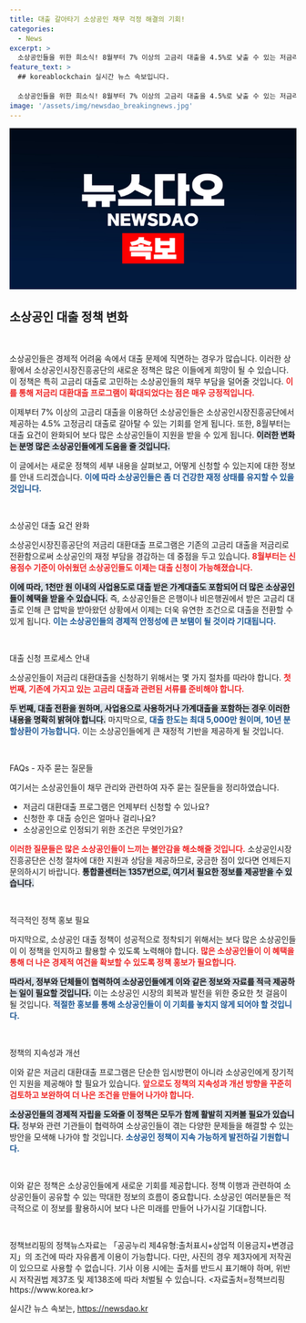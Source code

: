 ```yaml
---
title: 대출 갈아타기 소상공인 채무 걱정 해결의 기회!
categories:
  - News
excerpt: >
  소상공인들을 위한 희소식! 8월부터 7% 이상의 고금리 대출을 4.5%로 낮출 수 있는 저금리 대환대출 프로그램이 대폭 완화됩니다. 지금 바로 확인해 보세요!
feature_text: >
  ## koreablockchain 실시간 뉴스 속보입니다.

  소상공인들을 위한 희소식! 8월부터 7% 이상의 고금리 대출을 4.5%로 낮출 수 있는 저금리 대환대출 프로그램이 대폭 완화됩니다. 지금 바로 확인해 보세요!
image: '/assets/img/newsdao_breakingnews.jpg'
---
```


<p><img src="/assets/img/newsdao_breakingnews.jpg" alt="koreablockchain 속보" /></p>

<h2 data-ke-size="size26">소상공인 대출 정책 변화</h2>

<p data-ke-size="size16">&nbsp;</p>

<p>소상공인들은 경제적 어려움 속에서 대출 문제에 직면하는 경우가 많습니다. 이러한 상황에서 소상공인시장진흥공단의 새로운 정책은 많은 이들에게 희망이 될 수 있습니다. 이 정책은 특히 고금리 대출로 고민하는 소상공인들의 채무 부담을 덜어줄 것입니다. <b><span style="color: #ee2323;">이를 통해 저금리 대환대출 프로그램이 확대되었다는 점은 매우 긍정적입니다.</span></b> </p>

<p>이제부터 7% 이상의 고금리 대출을 이용하던 소상공인들은 소상공인시장진흥공단에서 제공하는 4.5% 고정금리 대출로 갈아탈 수 있는 기회를 얻게 됩니다. 또한, 8월부터는 대출 요건이 완화되어 보다 많은 소상공인들이 지원을 받을 수 있게 됩니다. <b><span style="background-color: #21538527;">이러한 변화는 분명 많은 소상공인들에게 도움을 줄 것입니다.</span></b> </p>

<p>이 글에서는 새로운 정책의 세부 내용을 살펴보고, 어떻게 신청할 수 있는지에 대한 정보를 안내 드리겠습니다. <b><span style="color: #1a5490;">이에 따라 소상공인들은 좀 더 건강한 재정 상태를 유지할 수 있을 것입니다.</span></b></p>

<p data-ke-size="size16">&nbsp;</p>

<p>소상공인 대출 요건 완화</p>

<p>소상공인시장진흥공단의 저금리 대환대출 프로그램은 기존의 고금리 대출을 저금리로 전환함으로써 소상공인의 재정 부담을 경감하는 데 중점을 두고 있습니다. <b><span style="color: #ee2323;">8월부터는 신용점수 기준이 아쉬웠던 소상공인들도 이제는 대출 신청이 가능해졌습니다.</span></b> </p>

<p><b><span style="background-color: #21538527;">이에 따라, 1천만 원 이내의 사업용도로 대출 받은 가계대출도 포함되어 더 많은 소상공인들이 혜택을 받을 수 있습니다.</span></b> 
즉, 소상공인들은 은행이나 비은행권에서 받은 고금리 대출로 인해 큰 압박을 받아왔던 상황에서 이제는 더욱 유연한 조건으로 대출을 전환할 수 있게 됩니다. <b><span style="color: #1a5490;">이는 소상공인들의 경제적 안정성에 큰 보탬이 될 것이라 기대됩니다.</span></b> </p>

<p data-ke-size="size16">&nbsp;</p>

<p>대출 신청 프로세스 안내</p>

<p>소상공인들이 저금리 대환대출을 신청하기 위해서는 몇 가지 절차를 따라야 합니다. <b><span style="color: #ee2323;">첫 번째, 기존에 가지고 있는 고금리 대출과 관련된 서류를 준비해야 합니다.</span></b> </p>

<p><b><span style="background-color: #21538527;">두 번째, 대출 전환을 원하며, 사업용으로 사용하거나 가계대출을 포함하는 경우 이러한 내용을 명확히 밝혀야 합니다.</span></b> 
마지막으로, <b><span style="color: #1a5490;">대출 한도는 최대 5,000만 원이며, 10년 분할상환이 가능합니다.</span></b> 이는 소상공인들에게 큰 재정적 기반을 제공하게 될 것입니다.</p>

<p data-ke-size="size16">&nbsp;</p>

<p>FAQs - 자주 묻는 질문들</p>

<p>여기서는 소상공인들이 채무 관리와 관련하여 자주 묻는 질문들을 정리하였습니다.</p>

<ul>
    <li>저금리 대환대출 프로그램은 언제부터 신청할 수 있나요?</li>
    <li>신청한 후 대출 승인은 얼마나 걸리나요?</li>
    <li>소상공인으로 인정되기 위한 조건은 무엇인가요?</li>
</ul>

<p><b><span style="color: #ee2323;">이러한 질문들은 많은 소상공인들이 느끼는 불안감을 해소해줄 것입니다.</span></b> 
소상공인시장진흥공단은 신청 절차에 대한 지원과 상담을 제공하므로, 궁금한 점이 있다면 언제든지 문의하시기 바랍니다. <b><span style="background-color: #21538527;">통합콜센터는 1357번으로, 여기서 필요한 정보를 제공받을 수 있습니다.</span></b> </p>

<p data-ke-size="size16">&nbsp;</p>

<p>적극적인 정책 홍보 필요</p>

<p>마지막으로, 소상공인 대출 정책이 성공적으로 정착되기 위해서는 보다 많은 소상공인들이 이 정책을 인지하고 활용할 수 있도록 노력해야 합니다. <b><span style="color: #ee2323;">많은 소상공인들이 이 혜택을 통해 더 나은 경제적 여건을 확보할 수 있도록 정책 홍보가 필요합니다.</span></b> </p>

<p><b><span style="background-color: #21538527;">따라서, 정부와 단체들이 협력하여 소상공인들에게 이와 같은 정보와 자료를 적극 제공하는 일이 필요할 것입니다.</span></b> 
이는 소상공인 시장의 회복과 발전을 위한 중요한 첫 걸음이 될 것입니다. <b><span style="color: #1a5490;">적절한 홍보를 통해 소상공인들이 이 기회를 놓치지 않게 되어야 할 것입니다.</span></b> </p>

<p data-ke-size="size16">&nbsp;</p>

<p>정책의 지속성과 개선</p>

<p>이와 같은 저금리 대환대출 프로그램은 단순한 임시방편이 아니라 소상공인에게 장기적인 지원을 제공해야 할 필요가 있습니다. <b><span style="color: #ee2323;">앞으로도 정책의 지속성과 개선 방향을 꾸준히 검토하고 보완하여 더 나은 조건을 만들어 나가야 합니다.</span></b> </p>

<p><b><span style="background-color: #21538527;">소상공인들의 경제적 자립을 도와줄 이 정책은 모두가 함께 활발히 지켜볼 필요가 있습니다.</span></b> 
정부와 관련 기관들이 협력하여 소상공인들이 겪는 다양한 문제들을 해결할 수 있는 방안을 모색해 나가야 할 것입니다. <b><span style="color: #1a5490;">소상공인 정책이 지속 가능하게 발전하길 기원합니다.</span></b></p>

<p data-ke-size="size16">&nbsp;</p> 

<p>이와 같은 정책은 소상공인들에게 새로운 기회를 제공합니다. 정책 이행과 관련하여 소상공인들이 공유할 수 있는 막대한 정보의 흐름이 중요합니다. 소상공인 여러분들은 적극적으로 이 정보를 활용하시어 보다 나은 미래를 만들어 나가시길 기대합니다. </p>

<p data-ke-size="size16">&nbsp;</p> 

<p>정책브리핑의 정책뉴스자료는 「공공누리 제4유형:출처표시+상업적 이용금지+변경금지」의 조건에 따라 자유롭게 이용이 가능합니다. 다만, 사진의 경우 제3자에게 저작권이 있으므로 사용할 수 없습니다. 기사 이용 시에는 출처를 반드시 표기해야 하며, 위반 시 저작권법 제37조 및 제138조에 따라 처벌될 수 있습니다. &lt;자료출처=정책브리핑 https://www.korea.kr></p>
실시간 뉴스 속보는, <a href="https://newsdao.kr" rel="dofollow">https://newsdao.kr</a>


